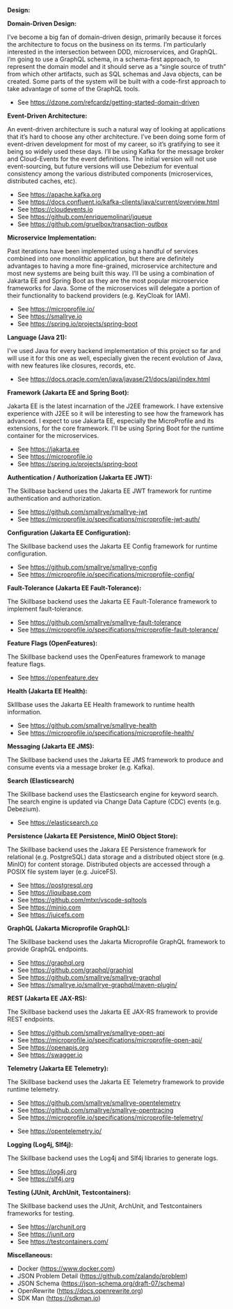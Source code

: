 **Design:**


**Domain-Driven Design:**

I’ve become a big fan of domain-driven design, primarily because it forces the architecture to focus on the business on its terms. I’m particularly interested in the intersection between DDD, microservices, and GraphQL. I’m going to use a GraphQL schema, in a schema-first approach, to represent the domain model and it should serve as a “single source of truth” from which other artifacts, such as SQL schemas and Java objects, can be created. Some parts of the system will be built with a code-first approach to take advantage of some of the GraphQL tools.

* See https://dzone.com/refcardz/getting-started-domain-driven


**Event-Driven Architecture:**

An event-driven architecture is such a natural way of looking at applications that it’s hard to choose any other architecture. I’ve been doing some form of event-driven development for most of my career, so it’s gratifying to see it being so widely used these days. I’ll be using Kafka for the message broker and Cloud-Events for the event definitions. The initial version will not use event-sourcing, but future versions will use Debezium for eventual consistency among the various distributed components (microservices, distributed caches, etc).

* See https://apache.kafka.org
* See https://docs.confluent.io/kafka-clients/java/current/overview.html
* See https://cloudevents.io
* See https://github.com/enriquemolinari/jqueue
* See https://github.com/gruelbox/transaction-outbox


**Microservice Implementation:**

Past iterations have been implemented using a handful of services combined into one monolithic application, but there are definitely advantages to having a more fine-grained, microservice architecture and most new systems are being built this way. I’ll be using a combination of Jakarta EE and Spring Boot as they are the most popular microservice frameworks for Java. Some of the microservices will delegate a portion of their functionality to backend providers (e.g. KeyCloak for IAM).

* See https://microprofile.io/
* See https://smallrye.io
* See https://spring.io/projects/spring-boot


**Language (Java 21):**

I’ve used Java for every backend implementation of this project so far and will use it for this one as well, especially given the recent evolution of Java, with new features like closures, records, etc.

* See https://docs.oracle.com/en/java/javase/21/docs/api/index.html


**Framework (Jakarta EE and Spring Boot):**

Jakarta EE is the latest incarnation of the J2EE framework. I have extensive experience with J2EE so it will be interesting to see how the framework has advanced. I expect to use Jakarta EE, especially the MicroProfile and its extensions, for the core framework. I'll be using Spring Boot for the runtime
container for the microservices.

* See https://jakarta.ee
* See https://microprofile.io
* See https://spring.io/projects/spring-boot


**Authentication / Authorization (Jakarta EE JWT):**

The Skillbase backend uses the Jakarta EE JWT framework for runtime authentication and authorization.

* See https://github.com/smallrye/smallrye-jwt
* See https://microprofile.io/specifications/microprofile-jwt-auth/


**Configuration (Jakarta EE Configuration):**

The Skillbase backend uses the Jakarta EE Config framework for runtime configuration.

* See https://github.com/smallrye/smallrye-config
* See https://microprofile.io/specifications/microprofile-config/


**Fault-Tolerance (Jakarta EE Fault-Tolerance):**

The Skillbase backend uses the Jakarta EE Fault-Tolerance framework to implement fault-tolerance.

* See https://github.com/smallrye/smallrye-fault-tolerance
* See https://microprofile.io/specifications/microprofile-fault-tolerance/


**Feature Flags (OpenFeatures):**

The Skillbase backend uses the OpenFeatures framework to manage feature flags.

* See https://openfeature.dev


**Health (Jakarta EE Health):**

Sklllbase uses the Jakarta EE Health framework to runtime health information.

* See https://github.com/smallrye/smallrye-health
* See https://microprofile.io/specifications/microprofile-health/


**Messaging (Jakarta EE JMS):**

The Skillbase backend uses the Jakarta EE JMS framework to produce and consume events via a
message broker (e.g. Kafka).


**Search (Elasticsearch)**

The Skillbase backend uses the Elasticsearch engine for keyword search. The search engine is
updated via Change Data Capture (CDC) events (e.g. Debezium).

* See https://elasticsearch.co


**Persistence (Jakarta EE Persistence, MinIO Object Store):**

The Skillbase backend uses the Jakara EE Persistence framework for relational (e.g. PostgreSQL)
data storage and a distributed object store (e.g. MinIO) for content storage. Distributed objects
are accessed through a POSIX file system layer (e.g. JuiceFS).

* See https://postgresql.org
* See https://liquibase.com
* See https://github.com/mtxr/vscode-sqltools
* See https://minio.com
* See https://juicefs.com


**GraphQL (Jakarta Microprofile GraphQL):**

The Skillbase backend uses the Jakarta Microprofile GraphQL framework to provide GraphQL endpoints.

* See https://graphql.org
* See https://github.com/graphql/graphiql
* See https://github.com/smallrye/smallrye-graphql
* See https://smallrye.io/smallrye-graphql/maven-plugin/


**REST (Jakarta EE JAX-RS):**

The Skillbase backend uses the Jakarta EE JAX-RS framework to provide REST endpoints.

* See https://github.com/smallrye/smallrye-open-api
* See https://microprofile.io/specifications/microprofile-open-api/
* See https://openapis.org
* See https://swagger.io


**Telemetry (Jakarta EE Telemetry):**

The Skillbase backend uses the Jakarta EE Telemetry framework to provide runtime telemetry.

* See https://github.com/smallrye/smallrye-opentelemetry
* See https://github.com/smallrye/smallrye-opentracing
* See https://microprofile.io/specifications/microprofile-telemetry/</p>
* See https://opentelemetry.io/


**Logging (Log4j, Slf4j):**

The Skillbase backend uses the Log4j and Slf4j libraries to generate logs.

* See https://log4j.org
* See https://slf4j.org


**Testing (JUnit, ArchUnit, Testcontainers):**

The Skillbase backend uses the JUnit, ArchUnit, and Testcontainers frameworks
for testing.

* See https://archunit.org
* See https://junit.org
* See https://testcontainers.com/


**Miscellaneous:**

* Docker (https://www.docker.com)
* JSON Problem Detail (https://github.com/zalando/problem)
* JSON Schema (https://json-schema.org/draft-07/schema)
* OpenRewrite (https://docs.openrewrite.org)
* SDK Man (https://sdkman.io)

